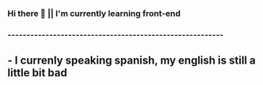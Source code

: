 ### Hi there 👋 || I'm currently learning front-end
### ---------------------------------------------------------
## - I currenly speaking spanish, my english is still a little bit bad
## 
